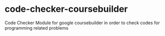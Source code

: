 code-checker-coursebuilder
==========================

Code Checker Module for google coursebuilder in order to check codes for programming related problems
